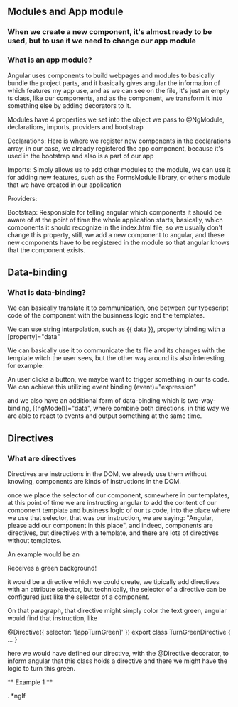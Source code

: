 ## Modules and App module

### When we create a new component, it's almost ready to be used, but to use it we need to change our app module

###  What is an app module?

  Angular uses components to build webpages and modules to basically bundle the project parts, and it basically gives
  angular the information of which features my app use, and as we can see on the file, it's just an empty ts class, like
  our components, and as the component, we transform it into something else by adding decorators to it.

  Modules have 4 properties we set into the object we pass to @NgModule, declarations, imports, providers and bootstrap

  Declarations: Here is where we register new components in the declarations array, in our case, we already registered
  the app component, because it's used in the bootstrap and also is a part of our app 

  Imports: Simply allows us to add other modules to the module, we can use it for adding new features, such as the
  FormsModule library, or others module that we have created in our application

  Providers: 

  Bootstrap: Responsible for telling angular which components it should be aware of at the point of time the whole 
  application starts, basically, which components it should recognize in the index.html file, so we usually don't
  change this property, still, we add a new component to angular, and these new components have to be registered in the
  module so that angular knows that the component exists.   

## Data-binding

### What is data-binding?

We can basically translate it to communication, one between our typescript code of the component with the businness logic
and the templates. 

We can use string interpolation, such as {{ data }}, property binding with a [property]="data"

We can basically use it to communicate the ts file and its changes with the template witch the user sees, but the other
way around its also interesting, for example:

An user clicks a button, we maybe want to trigger something in our ts code. We can achieve this utilizing event binding
(event)="expression" 

and we also have an additional form of data-binding which is two-way-binding, [(ngModel)]="data", where combine both
directions, in this way we are able to react to events and output something at the same time.

## Directives

### What are directives

Directives are instructions in the DOM, we already use them without knowing, components are kinds of instructions in the
DOM.
 
once we place the selector of our component, somewhere in our templates, at this point of time we are instructing angular
to add the content of our component template and business logic of our ts code, into the place where we use that selector,
that was our instruction, we are saying: "Angular, please add our component in this place", and indeed, components are
directives, but directives with a template, and there are lots of directives without templates.

An example would be an 
<p appTurnGreen>Receives a green background!</p>

it would be a directive which we could create, we tipically add directives with an attribute selector, but technically,
the selector of a directive can be configured just like the selector of a component.

On that paragraph, that directive might simply color the text green, angular would find that instruction, like

@Directive({
  selector: '[appTurnGreen]'
})
export class TurnGreenDirective {
  ...
}

here we would have defined our directive, with the @Directive decorator, to inform angular that  this class holds a directive
and there we might have the logic to turn this green.


** Example 1 **

. *ngIf

<!-- Example in the servers component -->




